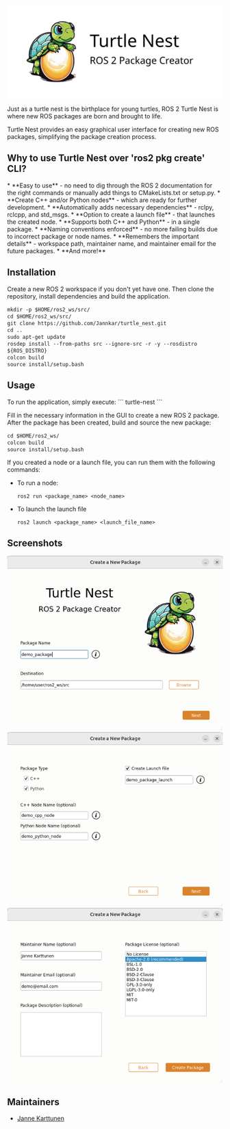 ![Turtle Nest](images/turtle_nest_logo_large.png)

Just as a turtle nest is the birthplace for young turtles, ROS 2 Turtle Nest is where new ROS packages are born and brought to life.

Turtle Nest provides an easy graphical user interface for creating new ROS packages, simplifying the package creation process.

<h2>Why to use Turtle Nest over 'ros2 pkg create' CLI?</h2>
* **Easy to use** - no need to dig through the ROS 2 documentation for the right commands or manually add things to CMakeLists.txt or setup.py.
* **Create C++ and/or Python nodes** - which are ready for further development.
* **Automatically adds necessary dependencies** - rclpy, rclcpp, and std_msgs.
* **Option to create a launch file** - that launches the created node.
* **Supports both C++ and Python** - in a single package.
* **Naming conventions enforced** - no more failing builds due to incorrect package or node names.
* **Remembers the important details** - workspace path, maintainer name, and maintainer email for the future packages.
* **And more!**

<h2>Installation</h2>

Create a new ROS 2 workspace if you don't yet have one. Then clone the repository, install dependencies and build the application.
```
mkdir -p $HOME/ros2_ws/src/
cd $HOME/ros2_ws/src/
git clone https://github.com/Jannkar/turtle_nest.git
cd ..
sudo apt-get update
rosdep install --from-paths src --ignore-src -r -y --rosdistro ${ROS_DISTRO}
colcon build
source install/setup.bash
```

<h2>Usage</h2>
To run the application, simply execute:
```
turtle-nest
```

Fill in the necessary information in the GUI to create a new ROS 2 package. After the package has been created, build and source the new package:
```
cd $HOME/ros2_ws/
colcon build
source install/setup.bash
```

If you created a node or a launch file, you can run them with the following commands:
* To run a node:
    ```
    ros2 run <package_name> <node_name>
    ```
* To launch the launch file
    ```
    ros2 launch <package_name> <launch_file_name>
    ```

<h2>Screenshots</h2>

![Screenshot 1](images/screenshot_p1.png)
![Screenshot 2](images/screenshot_p2.png)
![Screenshot 3](images/screenshot_p3.png)

## Maintainers

- [Janne Karttunen](https://www.linkedin.com/in/janne-karttunen-a22375209/)